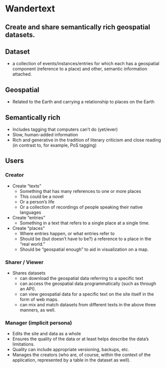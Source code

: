 # Wandertext

## Create and share semantically rich geospatial datasets.

## Dataset
  * a collection of events/instances/entries for which each has a geospatial
    component (reference to a place) and other, semantic information
    attached.

## Geospatial 
  * Related to the Earth and carrying a relationship to places on the Earth

## Semantically rich
  * Includes tagging that computers can’t do (yet/ever)
  * Slow, human-added information
  * Rich and generative in the tradition of literary criticism and close
    reading (in contrast to, for example, PoS tagging)

## Users

### Creator
  * Create “texts”
    * Something that has many references to one or more places
    * This could be a novel
    * Or a person’s life
    * Or a collection of recordings of people speaking their native languages
  * Create “entries”
    * Something in a text that refers to a single place at a single time.
  * Create “places”
    * Where entries happen, or what entries refer to
    * Should be (but doesn’t have to be?) a reference to a place in the “real
      world.”
    * Should be “geospatial enough” to aid in visualization on a map.

### Sharer / Viewer
  * Shares datasets
    * can download the geospatial data referring to a specific text
    * can access the geospatial data programmatically (such as through an
      API).
    * can view geospatial data for a specific text on the site itself in the
      form of web maps.
    * can mix and match datasets from different texts in the above three
      manners, as well.

### Manager (implicit persona)
  * Edits the site and data as a whole
  * Ensures the quality of the data or at least helps describe the data’s
    limitations.
  * Quality can include appropriate versioning, backups, etc.
  * Manages the creators (who are, of course, within the context of the
    application, represented by a table in the dataset as well).
